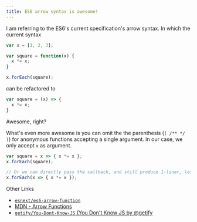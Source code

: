```yaml
---
title: ES6 arrow syntax is awesome!
---
```


I am referring to the ES6's current specification's arrow syntax. In which the current syntax 

```js
var x = [1, 2, 3];

var square = function(x) {
  x *= x;
}

x.forEach(square);
```

can be refactored to

```js
var square = (x) => {
  x *= x;
}
```

Awesome, right?

What's even more awesome is you can omit the the parenthesis (```( /** */ )```) for anonymous functions accepting a single argument. In our case, we only accept ```x``` as argument.


```js
var square = x => { x *= x };
x.forEach(square);

// Or we can directly pass the callback, and still produce 1-liner, less, beautiful code.
x.forEach(x => { x *= x });
```

Other Links

- [```esnext/es6-arrow-function```](https://github.com/esnext/es6-arrow-function)
- [MDN - Arrow Functions](https://developer.mozilla.org/en-US/docs/Web/JavaScript/Reference/Functions/Arrow_functions)
- [```getify/You-Dont-Know-JS``` (You Don't Know JS by @getify](https://github.com/getify/You-Dont-Know-JS/blob/master/es6%20%26%20beyond/ch2.md#arrow-functions)
